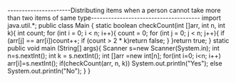 ----------------------Distributing items when a person cannot take more than two items of same type--------------------------------------
import java.util.*;
public class Main {
	static boolean checkCount(int []arr, int n, int k){
		int count;
		for (int i = 0; i < n; i++){
			count = 0;
			for (int j = 0; j < n; j++){
				if (arr[j] == arr[i])count++;
				if (count > 2 * k)return false;
			}
		}return true;
	}
      static public void main (String[] args){
	      Scanner s=new Scanner(System.in);
	      int n=s.nextInt(); int k = s.nextInt();
		int []arr =new int[n];
		for(int i=0; i<n; i++)
		    arr[i]=s.nextInt();
		if(checkCount(arr, n, k)) System.out.println("Yes");
		else  System.out.println("No");
	}
}

